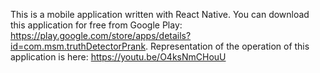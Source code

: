This is a mobile application written with React Native. 
You can download this application for free from Google Play: https://play.google.com/store/apps/details?id=com.msm.truthDetectorPrank.
Representation of the operation of this application is here: https://youtu.be/O4ksNmCHouU
